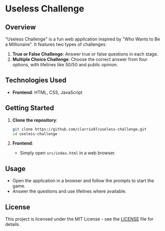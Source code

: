# Useless Challenge

## Overview

"Useless Challenge" is a fun web application inspired by "Who Wants to Be a Millionaire". It features two types of challenges:

1. **True or False Challenge**: Answer true or false questions in each stage.
2. **Multiple Choice Challenge**: Choose the correct answer from four options, with lifelines like 50/50 and public opinion.

## Technologies Used

- **Frontend**: HTML, CSS, JavaScript

## Getting Started

1. **Clone the repository**:
    ```bash
    git clone https://github.com/clarriu97/useless-challenge.git
    cd useless-challenge
    ```

2. **Frontend**:
    - Simply open `src/index.html` in a web browser.

## Usage

- Open the application in a browser and follow the prompts to start the game.
- Answer the questions and use lifelines where available.

## License

This project is licensed under the MIT License - see the [LICENSE](LICENSE) file for details.
